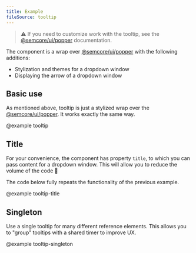 ```yaml
---
title: Example
fileSource: tooltip
---
```


> ⚠️ If you need to customize work with the tooltip, see the [@semcore/ui/popper](/utils/popper/) documentation.

The component is a wrap over [@semcore/ui/popper](/utils/popper/) with the following additions:

- Stylization and themes for a dropdown window
- Displaying the arrow of a dropdown window

## Basic use

As mentioned above, tooltip is just a stylized wrap over the [@semcore/ui/popper](/utils/popper/). It works exactly the same way.

@example tooltip

## Title

For your convenience, the component has property `title`, to which you can pass content for a dropdown window. This will allow you to reduce the volume of the code 🧐

The code below fully repeats the functionality of the previous example.

@example tooltip-title

## Singleton

Use a single tooltip for many different reference elements. This allows you to "group" tooltips with a shared timer
to improve UX.

@example tooltip-singleton
